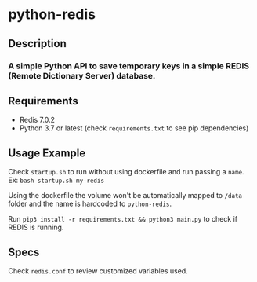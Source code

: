 # python-redis

## Description
### A simple Python API to save temporary keys in a simple REDIS (Remote Dictionary Server) database.

## Requirements
* Redis 7.0.2
* Python 3.7 or latest (check `requirements.txt` to see pip dependencies)


## Usage Example
Check `startup.sh` to run without using dockerfile and run passing a `name`.
Ex: `bash startup.sh my-redis`

Using the dockerfile the volume won't be automatically mapped to `/data` folder and the name is hardcoded to `python-redis`.

Run `pip3 install -r requirements.txt && python3 main.py` to check if REDIS is running.

## Specs
Check `redis.conf` to review customized variables used.
